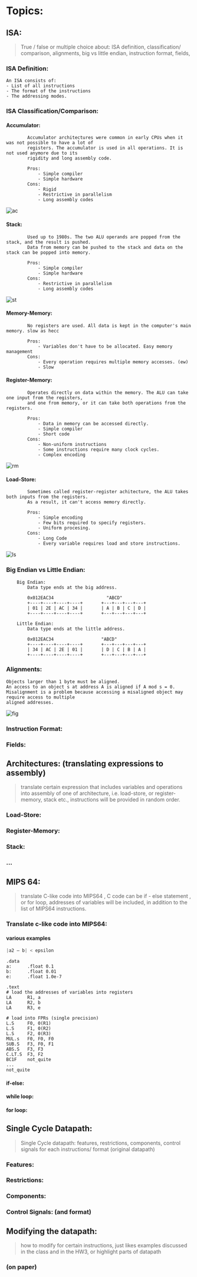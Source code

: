 # Topics:

##  ISA:

> True / false or multiple choice about: ISA definition, classification/ comparison, alignments, big vs little endian, instruction format, fields,

###     ISA Definition:

    An ISA consists of:
    - List of all instructions 
    - The format of the instructions
    - The addressing modes.


###     ISA Classification/Comparison:

####        Accumulator:

            Accumulator architectures were common in early CPUs when it was not possible to have a lot of
            registers. The accumulator is used in all operations. It is not used anymore due to its
            rigidity and long assembly code.

            Pros:
                - Simple compiler
                - Simple hardware
            Cons:
                - Rigid
                - Restrictive in parallelism
                - Long assembly codes

![ac](http://puu.sh/BEJ3e/e7b098f53e.png)

####        Stack:

            Used up to 1980s. The two ALU operands are popped from the stack, and the result is pushed.
            Data from memory can be pushed to the stack and data on the stack can be popped into memory.

            Pros:
                - Simple compiler
                - Simple hardware
            Cons:
                - Restrictive in parallelism
                - Long assembly codes

![st](http://puu.sh/BEJ3M/fed3ce44b7.png)

####        Memory-Memory:

            No registers are used. All data is kept in the computer's main memory. slow as hecc

            Pros:
                - Variables don't have to be allocated. Easy memory management
            Cons:
                - Every operation requires multiple memory accesses. (ew)
                - Slow

####        Register-Memory:

            Operates directly on data within the memory. The ALU can take one input from the registers,
            and one from memory, or it can take both operations from the registers.

            Pros:
                - Data in memory can be accessed directly.
                - Simple compiler
                - Short code
            Cons:
                - Non-uniform instructions
                - Some instructions require many clock cycles.
                - Complex encoding

![rm](http://puu.sh/BEJ4i/093b34401e.png)

####        Load-Store:

            Sometimes called register-register achitecture, the ALU takes both inputs from the registers.
            As a result, it can't access memory directly.

            Pros:
                - Simple encoding
                - Few bits required to specify registers.
                - Uniform procesing.
            Cons:
                - Long Code
                - Every variable requires load and store instructions.

![ls](http://puu.sh/BEJ4Y/5f242b7fd6.png)

###     Big Endian vs Little Endian:

        Big Endian:
            Data type ends at the big address.

            0x012EAC34                    "ABCD"
            +----+----+----+----+       +---+---+---+---+
            | 01 | 2E | AC | 34 |       | A | B | C | D |
            +----+----+----+----+       +---+---+---+---+

        Little Endian:
            Data type ends at the little address.

            0x012EAC34                  "ABCD"
            +----+----+----+----+       +---+---+---+---+
            | 34 | AC | 2E | 01 |       | D | C | B | A |
            +----+----+----+----+       +---+---+---+---+

###     Alignments:

    Objects larger than 1 byte must be aligned.
    An access to an object s at address A is aligned if A mod s = 0.
    Misalignment is a problem because accessing a misaligned object may require access to multiple
    aligned addresses.

![fig](https://puu.sh/BEIJt/e36308fc1f.jpg)

###     Instruction Format:

###     Fields:

##  Architectures: (translating expressions to assembly)

> translate certain expression that includes variables and operations into assembly of one of
architecture, i.e. load-store, or register-memory, stack etc., instructions will be provided in random order.

###     Load-Store:
###     Register-Memory:
###     Stack:
###     ...

##  MIPS 64:

> translate C-like code into MIPS64 , C code can be if - else statement , or for loop, addresses of variables
will be included, in addition to the list of MIPS64 instructions.

###     Translate c-like code into MIPS64:
####        various examples
```C
|a2 – b| < epsilon 
```

```
.data
a:      .float 0.1
b:      .float 0.01
e:      .float 1.0e-7

.text
# load the addresses of variables into registers
LA      R1, a
LA      R2, b
LA      R3, e

# load into FPRs (single precision)
L.S     F0, 0(R1)
L.S     F1, 0(R2)
L.S     F2, 0(R3)
MUL.s   F0, F0, F0
SUB.S   F3, F0, F1
ABS.S   F3, F3
C.LT.S  F3, F2
BC1F    not_quite
...
not_quite
```
####        if-else:
####        while loop:
####        for loop:

##  Single Cycle Datapath:

> Single Cycle datapath: features, restrictions, components, control signals for each instructions/ format
(original datapath)

###     Features:
###     Restrictions:
###     Components:
###     Control Signals: (and format)

##  Modifying the datapath:

> how to modify for certain instructions, just likes examples discussed in the class and in the HW3, or
highlight parts of datapath

###     (on paper)
